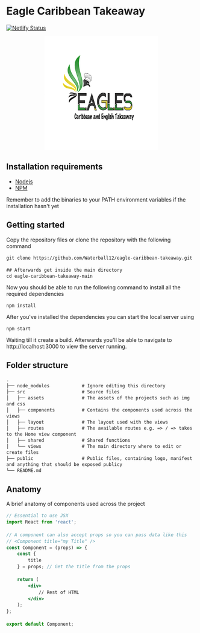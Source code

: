 # Eagle Caribbean Takeaway


[![Netlify Status](https://api.netlify.com/api/v1/badges/fbf4774b-3d4e-4596-83ed-52752101a795/deploy-status)](https://app.netlify.com/sites/eagle-takeaway/deploys)

<p align="center">
  <img width="300" height="300" src="https://github.com/Waterball12/eagle-caribbean-takeaway/blob/main/public/logo.png?raw=true">
</p>

## Installation requirements

- [Nodejs](https://nodejs.org/en/download/)
- [NPM](https://www.npmjs.com/)

Remember to add the binaries to your PATH environment variables if the installation hasn't yet

## Getting started

Copy the repository files or clone the repository with the following command

```git
git clone https://github.com/Waterball12/eagle-caribbean-takeaway.git

## Afterwards get inside the main directory
cd eagle-caribbean-takeaway-main
```

Now you should be able to run the following command to install all the required dependencies

```
npm install
```

After you've installed the dependencies you can start the local server using

```
npm start
```

Waiting till it create a build. Afterwards you'll be able to navigate to http://localhost:3000 to view the server running.

## Folder structure

    .
    ├── node_modules            # Ignore editing this directory
    ├── src                     # Source files
    │   ├── assets              # The assets of the projects such as img and css
    │   ├── components          # Contains the components used across the views
    │   ├── layout              # The layout used with the views
    │   ├── routes              # The available routes e.g. => / => takes to the Home view component
    │   ├── shared              # Shared functions
    │   └── views               # The main directory where to edit or create files
    ├── public                  # Public files, containing logo, manifest and anything that should be exposed publicy 
    └── README.md

## Anatomy

A brief anatomy of components used across the project

```jsx
// Essential to use JSX
import React from 'react';

// A component can also accept props so you can pass data like this
// <Component title="my Title" />
const Component = (props) => {
    const {
        title
    } = props; // Get the title from the props

    return (
        <div>
            // Rest of HTML
        </div>
    );
};

export default Component;
```

